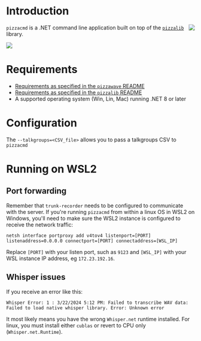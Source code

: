 
# Introduction
<img align="right" src="http://github.com/lilhoser/pizzawave/raw/main/docs/logo-med.png"> `pizzacmd` is a .NET command line application built on top of the [`pizzalib`](https://github.com/lilhoser/pizzawave/tree/main/pizzalib) library.

<img align="center" src="http://github.com/lilhoser/pizzawave/raw/main/docs/screenshot4.png">

# Requirements
* [Requirements as specified in the `pizzawave` README](https://github.com/lilhoser/pizzawave)
* [Requirements as specified in the `pizzalib` README](https://github.com/lilhoser/pizzawave/tree/main/pizzalib)
* A supported operating system (Win, Lin, Mac) running .NET 8 or later

# Configuration
The `--talkgroups=<CSV_file>` allows you to pass a talkgroups CSV to `pizzacmd`

# Running on WSL2

## Port forwarding

Remember that `trunk-recorder` needs to be configured to communicate with the server. If you're running `pizzacmd` from within a linux OS in WSL2 on Windows, you'll need to make sure the WSL2 instance is configured to receive the network traffic:

```
netsh interface portproxy add v4tov4 listenport=[PORT] listenaddress=0.0.0.0 connectport=[PORT] connectaddress=[WSL_IP]
```

Replace `[PORT]` with your listen port, such as `9123` and `[WSL_IP]` with your WSL instance IP address, eg `172.23.192.16`.

## Whisper issues

If you receive an error like this:

```
Whisper Error: 1 : 3/22/2024 5:12 PM: Failed to transcribe WAV data: Failed to load native whisper library. Error: Unknown error
```

It most likely means you have the wrong `Whisper.net` runtime installed.  For linux, you must install either `cublas` or revert to CPU only (`Whisper.net.Runtime`).